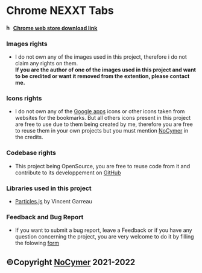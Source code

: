# Chrome NEXXT Tabs
#### <img src="https://user-images.githubusercontent.com/61873313/147617470-f843f8e2-8596-4d23-bdfe-ba477c80b680.png" width="15" title="hover text"> <a href="https://chrome.google.com/webstore/detail/nexxt-tabs/dbocanalfbkfdbpjpnbjmipaidlogbmi" target="_blank">Chrome web store download link</a>

### Images rights
- I do not own any of the images used in this project, therefore i do not claim any rights on them.<br>
<strong>If you are the author of one of the images used in this project and want to be credited or want it removed from the extention, please contact me.</strong><br>

### Icons rights
- I do not own any of the [Google apps](https://about.google/intl/ALL_fr/products/)  icons or other icons taken from websites for the bookmarks. But all others icons present in this project are free to use due to them being created by me, therefore you are free to reuse them in your own projects but you must mention [NoCymer](https://github.com/NoCymer/) in the credits.

### Codebase rights
- This project being OpenSource, you are free to reuse code from it and contribute to its developpement on [GitHub](https://github.com/NoCymer/NEXXT-Tabs/)

### Libraries used in this project
- [Particles.js](https://github.com/VincentGarreau/particles.js/) by Vincent Garreau

### Feedback and Bug Report
- If you want to submit a bug report, leave a Feedback or if you have any question concerning the project, you are very welcome to do it by filling the folowing [form](https://forms.gle/MvYPGFKk7A8ShPZu7)
## ©Copyright [NoCymer](https://github.com/NoCymer/)  2021-2022
